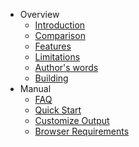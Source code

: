  - Overview
   - [Introduction](https://github.com/coolwanglu/pdf2htmlEX/wiki/Introduction)
   - [Comparison](https://github.com/coolwanglu/pdf2htmlEX/wiki/Comparison)
   - [Features](https://github.com/coolwanglu/pdf2htmlEX/wiki/Feature-List)
   - [Limitations](https://github.com/coolwanglu/pdf2htmlEX/wiki/Limitations)
   - [Author's words](https://github.com/coolwanglu/pdf2htmlEX/wiki/Author%27s-Words)
   - [Building](https://github.com/coolwanglu/pdf2htmlEX/wiki/Building) 
 - Manual
   - [FAQ](https://github.com/coolwanglu/pdf2htmlEX/wiki/FAQ)
   - [Quick Start](https://github.com/coolwanglu/pdf2htmlEX/wiki/QuickStart)
   - [Customize Output](https://github.com/coolwanglu/pdf2htmlEX/wiki/Customize-Output)
   - [Browser Requirements](https://github.com/coolwanglu/pdf2htmlEX/wiki/Browser-Requirements)

